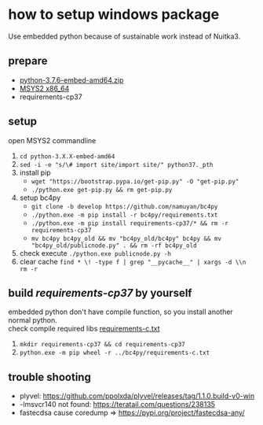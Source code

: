 how to setup windows package
====
Use embedded python because of sustainable work instead of Nuitka3.

prepare
----
* [python-3.7.6-embed-amd64.zip](https://www.python.org/ftp/python/3.7.6/python-3.7.6-embed-amd64.zip)
* [MSYS2 x86_64](https://www.msys2.org/)
* requirements-cp37

setup
----
open MSYS2 commandline
1. `cd python-3.X.X-embed-amd64`
2. `sed -i -e "s/\# import site/import site/" python37._pth`
3. install pip
    * `wget "https://bootstrap.pypa.io/get-pip.py" -O "get-pip.py"`
    * `./python.exe get-pip.py && rm get-pip.py`
4. setup bc4py
    * `git clone -b develop https://github.com/namuyan/bc4py`
    * `./python.exe -m pip install -r bc4py/requirements.txt`
    * `./python.exe -m pip install requirements-cp37/* && rm -r requirements-cp37`
    * `mv bc4py bc4py_old && mv "bc4py_old/bc4py" bc4py && mv "bc4py_old/publicnode.py" . && rm -rf bc4py_old`
5. check execute `./python.exe publicnode.py -h`
6. clear cache `find * \! -type f | grep "__pycache__" | xargs -d \\n rm -r`

build *requirements-cp37* by yourself
----
embedded python don't have compile function, so you install another normal python.  
check compile required libs [requirements-c.txt](https://github.com/kumacoinproject/bc4py/blob/develop/requirements-c.txt)

1. `mkdir requirements-cp37 && cd requirements-cp37`
2. `python.exe -m pip wheel -r ../bc4py/requirements-c.txt`

trouble shooting
----
* plyvel: https://github.com/ppolxda/plyvel/releases/tag/1.1.0.build-v0-win
* -lmsvcr140 not found: https://teratail.com/questions/238135
* fastecdsa cause coredump => https://pypi.org/project/fastecdsa-any/

